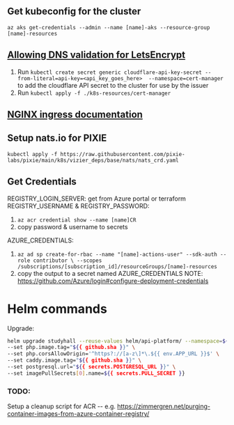 ## Get kubeconfig for the cluster
`az aks get-credentials --admin --name [name]-aks --resource-group [name]-resources`

## [Allowing DNS validation for LetsEncrypt](https://cert-manager.io/docs/tutorials/acme/dns-validation/)
1) Run `kubectl create secret generic cloudflare-api-key-secret --from-literal=api-key=<api_key_goes_here>  --namespace=cert-manager` to add the cloudflare API secret to the cluster for use by the issuer
2) Run `kubectl apply -f ./k8s-resources/cert-manager`

## [NGINX ingress documentation](https://github.com/bitnami/charts/tree/master/bitnami/nginx-ingress-controller)

## Setup nats.io for PIXIE
`kubectl apply -f https://raw.githubusercontent.com/pixie-labs/pixie/main/k8s/vizier_deps/base/nats/nats_crd.yaml`

## Get Credentials
REGISTRY_LOGIN_SERVER: get from Azure portal or terraform
REGISTRY_USERNAME & REGISTRY_PASSWORD:
1) `az acr credential show --name [name]CR`
2) copy password & username to secrets
   
AZURE_CREDENTIALS:
1) `az ad sp create-for-rbac --name "[name]-actions-user" --sdk-auth --role contributor \
   --scopes /subscriptions/[subscription_id]/resourceGroups/[name]-resources
   `
2) copy the output to a secret named AZURE_CREDENTIALS
  NOTE: https://github.com/Azure/login#configure-deployment-credentials

# Helm commands
Upgrade:
```bash
helm upgrade studyhall --reuse-values helm/api-platform/ --namespace=${{ secrets.NAMESPACE_PROD }} \
--set php.image.tag="${{ github.sha }}" \
--set php.corsAllowOrigin='^https?://[a-z\]*\.${{ env.APP_URL }}$' \
--set caddy.image.tag="${{ github.sha }}" \
--set postgresql.url="${{ secrets.POSTGRESQL_URL }}" \
--set imagePullSecrets[0].name=${{ secrets.PULL_SECRET }}
```

### TODO: 
Setup a cleanup script for ACR -- e.g. https://zimmergren.net/purging-container-images-from-azure-container-registry/